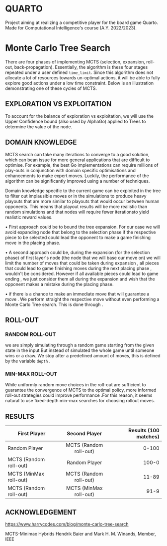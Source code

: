 # QUARTO
Project aiming at realizing a competitive player for the board game Quarto. Made for Computational Intelligence's course (A.Y. 2022/2023).

# Monte Carlo Tree Search

There are four phases of implementing MCTS (selection, expansion, roll-out, back-propagation). 
Essentially, the algorithm is these four stages repeated under a user defined `time_limit`. Since this algorithm does not allocate a lot of resources towards un-optimal actions, it will be able to fully explore good actions under a low time constraint. Below is an illustration demonstrating one of these cycles of MCTS.


## EXPLORATION VS EXPLOITATION 
To account for the balance of exploration vs exploitation, we will use the Upper Confidence bound (also used by AlphaGo) applied to Trees to determine the value of the node. 

## DOMAIN KNOWLEDGE 

MCTS search can take many iterations to converge to a good solution, which can bean issue for more general applications that are difficult to optimise. For example, the best Go implementations can require millions of play-outs in conjunction with domain specific optimisations and enhancements to make expert moves. Luckily, the performance of the algorithm can be significantly improved using a number of techniques. 

Domain knowledge specific to the current game can be exploited in the tree to filter out implausible moves or in the simulations to produce heavy playouts that are more similar to playouts that would occur between human opponents. This means that playout results will be more realistic than random simulations and that nodes will require fewer iterationsto yield realistic reward values.

• First approach could be to bound the tree expansion. For our case we will avoid expanding node that belong to the selection phase if the respective piece to be selected could lead the opponent to make a game finishing move in the placing phase.

•  A second approach could be, during the expansion (for the selection phase) of first layer's node (the node that we will base our move on) we will limit the number of moves that could be taken during expansion , all pieces that could lead to game finishing moves during the next placing phase , wouldn't be considered. However if all available pieces could lead to game ending , we just consider them all during the expansion and wish that the opponent makes a mistake during the placing phase. 

• if there is a chance to make an immediate move that will guarantee a move . We perform straight the respective move without even performing a Monte Carlo Tree search. This is done through .

## ROLL-OUT 

### RANDOM ROLL-OUT

we are simply simulating through a random game starting from the given state in the input.But instead of simulated the whole game until someone wins or a draw. We stop after a predefined amount of moves, this is defined by the variable `depth` . 

### MIN-MAX ROLL-OUT

While uniformly random move choices in the roll-out are sufficient to guarantee the convergence of MCTS to the optimal policy, more informed roll-out strategies could improve performance .For this reason, it seems natural to use fixed-depth min-max searches for choosing rollout moves.

## RESULTS 


| First Player             | Second Player             |   Results (100 matches)  |
| ------------------------ |:-------------------------:| ------------------------:|
|  Random Player           |  MCTS (Random roll-out)   |           0-100          |  
|  MCTS (Random roll-out)  |   Random Player           |           100-0          |  
|  MCTS (MinMax roll-out)  |  MCTS (Random roll-out)   |           11-89          |
|  MCTS (Random roll-out)  |  MCTS (MinMax roll-out)   |           91-9           |  
 
## ACKNOWLEDGEMENT

https://www.harrycodes.com/blog/monte-carlo-tree-search

MCTS-Minimax Hybrids Hendrik Baier and Mark H. M. Winands, Member, IEEE





